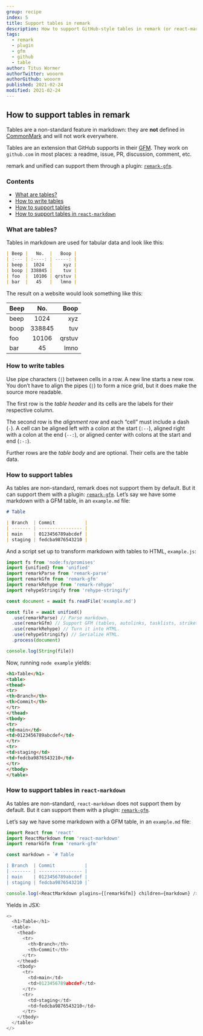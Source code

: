 ```yaml
---
group: recipe
index: 5
title: Support tables in remark
description: How to support GitHub-style tables in remark (or react-markdown)
tags:
  - remark
  - plugin
  - gfm
  - github
  - table
author: Titus Wormer
authorTwitter: wooorm
authorGithub: wooorm
published: 2021-02-24
modified: 2021-02-24
---
```


## How to support tables in remark

Tables are a non-standard feature in markdown: they are **not** defined in
[CommonMark][] and will not work everywhere.

Tables are an extension that GitHub supports in their [GFM][].
They work on `github.com` in most places: a readme, issue, PR, discussion,
comment, etc.

remark and unified can support them through a plugin:
[`remark-gfm`][remark-gfm].

### Contents

* [What are tables?](#what-are-tables)
* [How to write tables](#how-to-write-tables)
* [How to support tables](#how-to-support-tables)
* [How to support tables in `react-markdown`](#how-to-support-tables-in-react-markdown)

### What are tables?

Tables in markdown are used for tabular data and look like this:

```markdown
| Beep |   No.  |   Boop |
| :--- | :----: | -----: |
| beep |  1024  |    xyz |
| boop | 338845 |    tuv |
| foo  |  10106 | qrstuv |
| bar  |   45   |   lmno |
```

The result on a website would look something like this:

| Beep |   No.  |   Boop |
| :--- | :----: | -----: |
| beep |  1024  |    xyz |
| boop | 338845 |    tuv |
| foo  |  10106 | qrstuv |
| bar  |   45   |   lmno |

### How to write tables

Use pipe characters (`|`) between cells in a row.
A new line starts a new row.
You don’t have to align the pipes (`|`) to form a nice grid, but it does make
the source more readable.

The first row is the *table header* and its cells are the labels for their
respective column.

The second row is the *alignment row* and each “cell” must include a dash (`-`).
A cell can be aligned left with a colon at the start (`:--`), aligned right with
a colon at the end (`--:`), or aligned center with colons at the start and end
(`:-:`).

Further rows are the *table body* and are optional.
Their cells are the table data.

### How to support tables

As tables are non-standard, remark does not support them by default.
But it can support them with a plugin: [`remark-gfm`][remark-gfm].
Let’s say we have some markdown with a GFM table, in an `example.md` file:

```markdown
# Table

| Branch  | Commit           |
| ------- | ---------------- |
| main    | 0123456789abcdef |
| staging | fedcba9876543210 |
```

And a script set up to transform markdown with tables to HTML, `example.js`:

```javascript
import fs from 'node:fs/promises'
import {unified} from 'unified'
import remarkParse from 'remark-parse'
import remarkGfm from 'remark-gfm'
import remarkRehype from 'remark-rehype'
import rehypeStringify from 'rehype-stringify'

const document = await fs.readFile('example.md')

const file = await unified()
  .use(remarkParse) // Parse markdown.
  .use(remarkGfm) // Support GFM (tables, autolinks, tasklists, strikethrough).
  .use(remarkRehype) // Turn it into HTML.
  .use(rehypeStringify) // Serialize HTML.
  .process(document)

console.log(String(file))
```

Now, running `node example` yields:

```html
<h1>Table</h1>
<table>
<thead>
<tr>
<th>Branch</th>
<th>Commit</th>
</tr>
</thead>
<tbody>
<tr>
<td>main</td>
<td>0123456789abcdef</td>
</tr>
<tr>
<td>staging</td>
<td>fedcba9876543210</td>
</tr>
</tbody>
</table>
```

### How to support tables in `react-markdown`

As tables are non-standard, `react-markdown` does not support them by default.
But it can support them with a plugin: [`remark-gfm`][remark-gfm].

Let’s say we have some markdown with a GFM table, in an `example.md` file:

```js
import React from 'react'
import ReactMarkdown from 'react-markdown'
import remarkGfm from 'remark-gfm'

const markdown = `# Table

| Branch  | Commit           |
| ------- | ---------------- |
| main    | 0123456789abcdef |
| staging | fedcba9876543210 |`

console.log(<ReactMarkdown plugins={[remarkGfm]} children={markdown} />)
```

Yields in JSX:

```javascript
<>
  <h1>Table</h1>
  <table>
    <thead>
      <tr>
        <th>Branch</th>
        <th>Commit</th>
      </tr>
    </thead>
    <tbody>
      <tr>
        <td>main</td>
        <td>0123456789abcdef</td>
      </tr>
      <tr>
        <td>staging</td>
        <td>fedcba9876543210</td>
      </tr>
    </tbody>
  </table>
</>
```

[commonmark]: https://commonmark.org

[gfm]: https://github.github.com/gfm/

[remark-gfm]: https://github.com/remarkjs/remark-gfm
